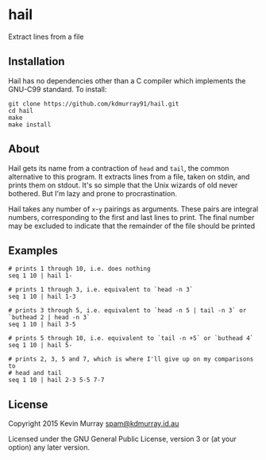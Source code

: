 hail
====

Extract lines from a file


Installation
------------

Hail has no dependencies other than a C compiler which implements the GNU-C99
standard. To install:

    git clone https://github.com/kdmurray91/hail.git
    cd hail
    make
    make install


About
-----

Hail gets its name from a contraction of `head` and `tail`, the common
alternative to this program. It extracts lines from a file, taken on stdin,
and prints them on stdout. It's so simple that the Unix wizards of old never
bothered. But I'm lazy and prone to procrastination.

Hail takes any number of `x`-`y` pairings as arguments. These pairs are
integral numbers, corresponding to the first and last lines to print. The
final number may be excluded to indicate that the remainder of the file
should be printed


Examples
--------

    # prints 1 through 10, i.e. does nothing
    seq 1 10 | hail 1-

    # prints 1 through 3, i.e. equivalent to `head -n 3`
    seq 1 10 | hail 1-3

    # prints 3 through 5, i.e. equivalent to `head -n 5 | tail -n 3` or `buthead 2 | head -n 3`
    seq 1 10 | hail 3-5

    # prints 5 through 10, i.e. equivalent to `tail -n +5` or `buthead 4`
    seq 1 10 | hail 5-

    # prints 2, 3, 5 and 7, which is where I'll give up on my comparisons to
    # head and tail
    seq 1 10 | hail 2-3 5-5 7-7


License
-------

Copyright 2015 Kevin Murray <spam@kdmurray.id.au>

Licensed under the GNU General Public License, version 3 or (at your option)
any later version.

